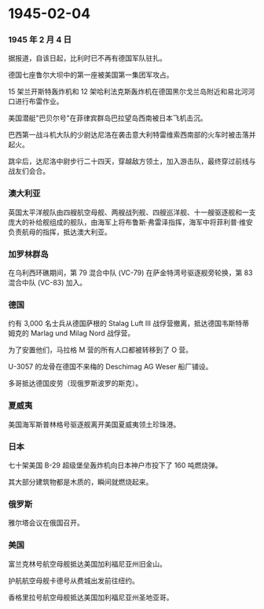 # 1945-02-04

### 1945 年 2 月 4 日

据报道，自该日起，比利时已不再有德国军队驻扎。

德国七座鲁尔大坝中的第一座被美国第一集团军攻占。

15 架兰开斯特轰炸机和 12
架哈利法克斯轰炸机在德国黑尔戈兰岛附近和易北河河口进行布雷作业。

美国潜艇"巴贝尔号"在菲律宾群岛巴拉望岛西南被日本飞机击沉。

巴西第一战斗机大队的少尉达尼洛在袭击意大利特雷维索西南部的火车时被击落并起火。

跳伞后，达尼洛中尉步行二十四天，穿越敌方领土，加入游击队，最终穿过前线与战友们会合。

### 澳大利亚

英国太平洋舰队由四艘航空母舰、两艘战列舰、四艘巡洋舰、十一艘驱逐舰和一支庞大的补给舰组成的舰队，由海军上将布鲁斯·弗雷泽指挥，海军中将菲利普·维安负责航母的指挥，抵达澳大利亚。

### 加罗林群岛

在乌利西环礁期间，第 79 混合中队 (VC-79) 在萨金特湾号驱逐舰旁轮换，第 83
混合中队 (VC-83) 加入。

### 德国

约有 3,000 名士兵从德国萨根的 Stalag Luft III
战俘营撤离，抵达德国韦斯特蒂姆克的 Marlag und Milag Nord 战俘营。

为了安置他们，马拉格 M 营的所有人口都被转移到了 O 营。

U-3057 的龙骨在德国不来梅的 Deschimag AG Weser 船厂铺设。

多哥抵达德国皮劳（现俄罗斯波罗的斯克）。

### 夏威夷

美国海军斯普林格号驱逐舰离开美国夏威夷领土珍珠港。

### 日本

七十架美国 B-29 超级堡垒轰炸机向日本神户市投下了 160 吨燃烧弹。

其大部分建筑物都是木质的，瞬间就燃烧起来。

### 俄罗斯

雅尔塔会议在俄国召开。

### 美国

富兰克林号航空母舰抵达美国加利福尼亚州旧金山。

护航航空母舰卡德号从费城出发前往纽约。

香格里拉号航空母舰抵达美国加利福尼亚州圣地亚哥。